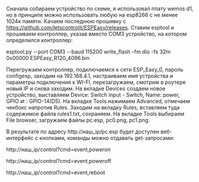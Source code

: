 Сначала собираем устройство по схеме, я использовал плату wemos d1, но в принципе можно использовать любую на esp8266 с не менее 1024к памяти.
Качаем последнюю прошивку с https://github.com/letscontrolit/ESPEasy/releases. Ставим esptool и прошиваем контроллер, указав вместо COM3 устройство, на котором определился контроллер:

esptool.py --port COM3 --baud 115200 write_flash -fm dio -fs 32m 0x00000 ESPEasy_R120_4096.bin 

Перегружаем контроллер, подключаемся к сети ESP_Easy_0, пароль configesp, заходим на 192.168.4.1, настраиваем имя устройства и параметры подключения к WI-FI, перезагружаем, смотрим в роутере новый IP и снова заходим. На вкладке Devices создаем новое устройство, выставляем Device:	Switch input - Switch, Name: power, GPIO ⇄ : GPIO-14(D5). На вкладке Tools нажимаем Advanced, отмечаем чекбокс напротив Rules. Заходим на вкладку Rules, вставляем туда содержимое файла rules1.txt, сохраняем. На вкладке Tools выбираем File browser, загружаем файлы pc.esp, pc0.png, pc1.png. 

В результате по адресу http://наш_ip/pc.esp будет доступен веб-интерфейс с кнопками, команды можно отдавать get-запросами:

http://наш_ip/control?cmd=event,poweron

http://наш_ip/control?cmd=event,poweroff

http://наш_ip/control?cmd=event,reboot
